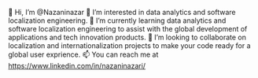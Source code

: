 👋 Hi, I’m @Nazaninazar
👀 I’m interested in data analytics and software localization engineering.
🌱 I’m currently learning data analytics and software localization engineering to assist with the global development of applications and tech innovation products.
💞️ I’m looking to collaborate on localization and internationalization projects to make your code ready for a global user exprience. 
📫 You can reach me at https://www.linkedin.com/in/nazaninazari/


<!---
Nazaninazar/Nazaninazar is a ✨ special ✨ repository because its `README.md` (this file) appears on your GitHub profile.
You can click the Preview link to take a look at your changes.
--->
